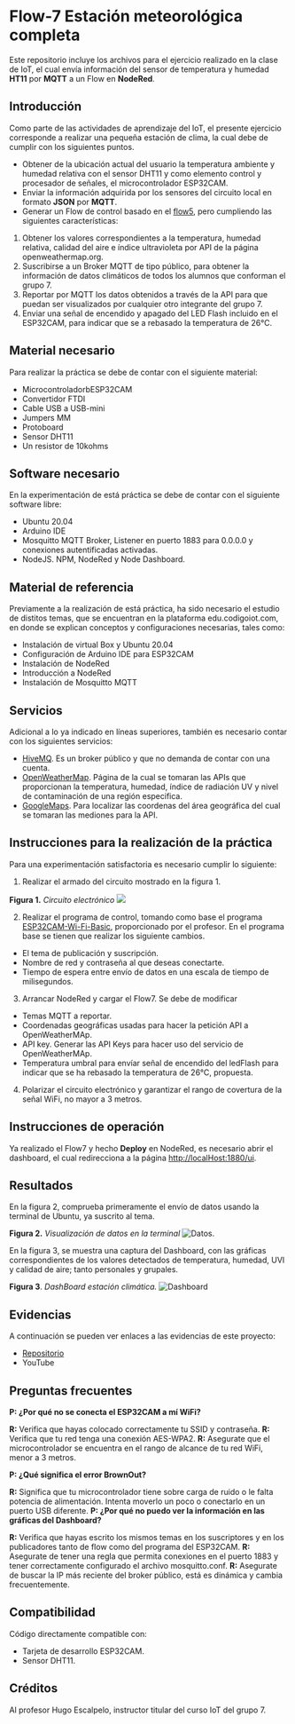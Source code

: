 # Flow-7 Estación meteorológica completa
Este repositorio incluye los archivos para el ejercicio realizado en la clase de IoT, el cual envía información del sensor de temperatura y humedad **HT11** por **MQTT** a un Flow en **NodeRed**.


## Introducción
Como parte de las actividades de aprendizaje del IoT, el presente ejercicio corresponde a realizar una pequeña estación de clima, la cual debe de cumplir con los siguientes puntos.

- Obtener de la ubicación actual del usuario la temperatura ambiente y humedad relativa con el sensor DHT11 y como elemento control y procesador de señales, el microcontrolador ESP32CAM.
- Enviar la información adquirida por los sensores del circuito local en formato **JSON** por **MQTT**.
- Generar un Flow de control basado en el [flow5](https://github.com/OmarAbundis/Flow5), pero cumpliendo las siguientes características:
1. Obtener los valores correspondientes a la temperatura, humedad relativa, calidad del aire e índice ultravioleta por API de la página openweathermap.org.
2. Suscribirse a un Broker MQTT de tipo público, para obtener la información de datos climáticos de todos los alumnos que conforman el grupo 7.
3. Reportar por MQTT los datos obtenidos a través de la API para que puedan ser visualizados por cualquier otro integrante del grupo 7.
4. Enviar una señal de encendido y apagado del LED Flash incluido en el ESP32CAM, para indicar que se a rebasado la temperatura de 26°C.

## Material necesario

Para realizar la práctica se debe de contar con el siguiente material:

- MicrocontroladorbESP32CAM
- Convertidor FTDI
- Cable USB a USB-mini
- Jumpers MM
- Protoboard
- Sensor DHT11
- Un resistor de 10kohms

## Software necesario

En la experimentación de está práctica se debe de contar con el siguiente software libre:

- Ubuntu 20.04
- Arduino IDE
- Mosquitto MQTT Broker, Listener en puerto 1883 para 0.0.0.0 y conexiones autentificadas activadas.
- NodeJS. NPM, NodeRed y Node Dashboard.

## Material de referencia

Previamente a la realización de está práctica, ha sido necesario el estudio de distitos temas, que se encuentran en la plataforma edu.codigoiot.com, en donde se explican conceptos y configuraciones necesarias, tales como:

- Instalación de virtual Box y Ubuntu 20.04
- Configuración de Arduino IDE para ESP32CAM
- Instalación de NodeRed
- Introducción a NodeRed
- Instalación de Mosquitto MQTT

## Servicios

Adicional a lo ya indicado en líneas superiores, también es necesario contar con los siguientes servicios:

- [HiveMQ](https://www.hivemq.com/). Es un broker público y que no demanda de contar con una cuenta.
- [OpenWeatherMap](https://openweathermap.org/). Página de la cual se tomaran las APIs que proporcionan la temperatura, humedad, índice de radiación UV y nivel de contaminación de una región especifica.
- [GoogleMaps](https://www.google.com.mx/maps/preview). Para localizar las coordenas del área geográfica del cual se tomaran las mediones para la API.

## Instrucciones para la realización de la práctica

Para una experimentación satisfactoria es necesario cumplir lo siguiente:

1. Realizar el armado del circuito mostrado en la figura 1.
   
**Figura 1.** *Circuito electrónico*
![](https://github.com/OmarAbundis/Sensor-de-temperatura-humedad-local/blob/main/imagenes/ESP32%20CAM%20y%20DTH11.png)

2. Realizar el programa de control, tomando como base el programa [ESP32CAM-Wi-Fi-Basic](https://github.com/codigo-iot/ESP32CAM-WiFi-Basic/blob/main/ESP32CAM-WiFi-Basic/ESP32CAM-WiFi-Basic.ino), proporcionado por el profesor. En el programa base se tienen que realizar los siguiente cambios.
- El tema de publicación y suscripción.
- Nombre de red y contraseña al que deseas conectarte.
- Tiempo de espera entre envío de datos en una escala de tiempo de milisegundos.

3. Arrancar NodeRed y cargar el Flow7. Se debe de modificar

- Temas MQTT a reportar.
- Coordenadas geográficas usadas para hacer la petición API a OpenWeatherMAp.
- API key. Generar las API Keys para hacer uso del servicio de OpenWeatherMAp.
- Temperatura umbral para envíar señal de encendido del ledFlash para indicar que se ha rebasado la temperatura de 26°C, propuesta.

4. Polarizar el circuito electrónico y garantizar el rango de covertura de la señal WiFi, no mayor a 3 metros.

## Instrucciones de operación

Ya realizado el Flow7 y hecho **Deploy** en NodeRed, es necesario abrir el dashboard, el cual redirecciona a la página [http://localHost:1880/ui](http://localHost:1880//ui).

## Resultados

En la figura 2, comprueba primeramente el envío de datos usando la terminal de Ubuntu, ya suscrito al tema.

**Figura 2.** *Visualización de datos en la terminal*
![Datos](https://github.com/OmarAbundis/Sensor-de-temperatura-humedad-local/blob/main/imagenes/Evidencia%20en%20terminal%20sensores.PNG).

En la figura 3, se muestra una captura del Dashboard, con las gráficas correspondientes de los valores detectados de temperatura, humedad, UVI y calidad de aire; tanto personales y grupales.

**Figura 3**. *DashBoard estación climática.*
![Dashboard](https://github.com/OmarAbundis/Sensor-de-temperatura-humedad-local/blob/main/imagenes/Dash%20Estaci%C3%B3n%20meteorol%C3%B3gica%20Flow%207.PNG)

## Evidencias

A continuación se pueden ver enlaces a las evidencias de este proyecto:

- [Repositorio](https://github.com/OmarAbundis/Sensor-de-temperatura-humedad-local)
- YouTube

## Preguntas frecuentes



  **P: ¿Por qué no se conecta el ESP32CAM a mí WiFi?**

  **R:** Verifica que hayas colocado correctamente tu SSID y contraseña.
  **R:** Verifica que tu red tenga una conexión AES-WPA2.
  **R:** Asegurate que el microcontrolador se encuentra en el rango de alcance de tu red WiFi, menor a 3 metros.

  **P: ¿Qué significa el error BrownOut?**

  **R:** Significa que tu microcontrolador tiene sobre carga de ruido o le falta potencia de alimentación. Intenta moverlo un poco o conectarlo en un puerto USB diferente.
  **P: ¿Por qué no puedo ver la información en las gráficas del Dashboard?**
  
  **R:** Verifica que hayas escrito los mismos temas en los suscriptores y en los publicadores tanto de flow como del programa del ESP32CAM.
  **R:** Asegurate de tener una regla que permita conexiones en el puerto 1883 y tener correctamente configurado el archivo mosquitto.conf.
  **R:** Asegurate de buscar la IP más reciente del broker público, está es dinámica y cambia frecuentemente.

## Compatibilidad

Código directamente compatible con:

- Tarjeta de desarrollo ESP32CAM.
- Sensor DHT11.

## Créditos

Al profesor Hugo Escalpelo, instructor titular del curso IoT del grupo 7.